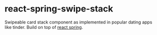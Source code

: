 # react-spring-swipe-stack
Swipeable card stack component as implemented in popular dating apps like tinder. Build on top of [react spring](https://github.com/pmndrs/react-spring).
